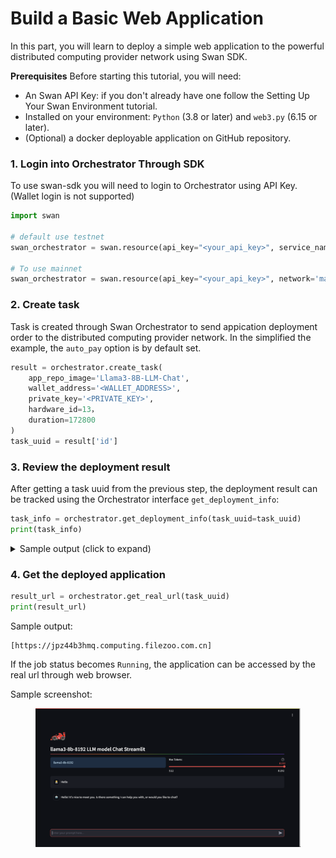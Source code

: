 # Build a Basic Web Application

In this part, you will learn to deploy a simple web application to the powerful distributed computing provider network using Swan SDK.

**Prerequisites** Before starting this tutorial, you will need:

* An Swan API Key: if you don't already have one follow the Setting Up Your Swan Environment tutorial.
* Installed on your environment: `Python` (3.8 or later) and `web3.py` (6.15 or later).
* (Optional) a docker deployable application on GitHub repository.

### 1. Login into Orchestrator Through SDK

To use swan-sdk you will need to login to Orchestrator using API Key. (Wallet login is not supported)

```python
import swan

# default use testnet
swan_orchestrator = swan.resource(api_key="<your_api_key>", service_name='Orchestrator')

# To use mainnet
swan_orchestrator = swan.resource(api_key="<your_api_key>", network='mainnet', service_name='Orchestrator')
```

### 2. Create task

Task is created through Swan Orchestrator to send appication deployment order to the distributed computing provider network. In the simplified the example, the `auto_pay` option is by default set.

```python
result = orchestrator.create_task(
    app_repo_image='Llama3-8B-LLM-Chat',
    wallet_address='<WALLET_ADDRESS>',
    private_key='<PRIVATE_KEY>',
    hardware_id=13，
    duration=172800
)
task_uuid = result['id']
```

### 3. Review the deployment result

After getting a task uuid from the previous step, the deployment result can be tracked using the Orchestrator interface `get_deployment_info`:

```py
task_info = orchestrator.get_deployment_info(task_uuid=task_uuid)
print(task_info)
```

<details>

<summary>Sample output (click to expand)</summary>

```

{
  "data": {
    "computing_providers": [
      {
        "beneficiary": "0xBdDe0ffED293638De69ABD0fCf42237AD3F2cf94",
        "cp_account_address": "0x2bd6a6f41b37152677F8b4946490580F63494abD",
        "created_at": 1722488518,
        "freeze_online": null,
        "id": 99,
        "lat": 35.8639,
        "lon": -78.535,
        "multi_address": [
          "/ip4/40.143.96.125/tcp/10011"
        ],
        "name": "new-cp-001",
        "node_id": "04d5b210591aa5aff5b4e49ad6a3ec57b72aefcdc99cd7888fff80b5991452d8a8dce099312cfb7e78637e04e9824a7274160e49176a00394745701ed450a113e2",
        "online": 1,
        "owner_address": "0xBdDe0ffED293638De69ABD0fCf42237AD3F2cf94",
        "region": "North Carolina-US",
        "task_types": "[1, 3]",
        "updated_at": 1722544641,
        "version": "2.0",
        "worker_address": "0xBdDe0ffED293638De69ABD0fCf42237AD3F2cf94"
      },
      {
        "beneficiary": "0x9A5D8Ac48Eb205eCf0B45428bF19DC1ADC1BC186",
        "cp_account_address": "0x6f43E3e5B70aa5BF5818c56D509BDd092D0907E0",
        "created_at": 1722488655,
        "freeze_online": null,
        "id": 100,
        "lat": 45.5075,
        "lon": -73.5887,
        "multi_address": [
          "/ip4/38.140.46.60/tcp/8086"
        ],
        "name": "test244-seq",
        "node_id": "04241e19381a8fad4cc98ef6de0a7e417e6d662ff49d8096cff9ec4b08798eeb96687ff5c7b4bde1adb8ccdbb579f16ac0f2c4e0853406282a37285582879dde49",
        "online": 1,
        "owner_address": "0x9A5D8Ac48Eb205eCf0B45428bF19DC1ADC1BC186",
        "region": "Quebec-CA",
        "task_types": "[1, 4, 3]",
        "updated_at": 1722544641,
        "version": "2.0",
        "worker_address": "0x9A5D8Ac48Eb205eCf0B45428bF19DC1ADC1BC186"
      }
    ],
    "jobs": [
      {
        "build_log": "wss://log.cp.filezoo.com.cn:10011/api/v1/computing/lagrange/spaces/log?space_id=QmR7SP2ANxW55w9u6JuxvRs2wAD7asEibn9n6DKsykwR3U&type=build",
        "comments": "Running(downloadSource). downloadSource: no job_result_uri from api. downloadSource(Submitted).",
        "container_log": "wss://log.cp.filezoo.com.cn:10011/api/v1/computing/lagrange/spaces/log?space_id=QmR7SP2ANxW55w9u6JuxvRs2wAD7asEibn9n6DKsykwR3U&type=container",
        "cp_account_address": "0x2bd6a6f41b37152677F8b4946490580F63494abD",
        "created_at": 1722544628,
        "duration": 3600,
        "ended_at": null,
        "hardware": "C1ae.small",
        "id": 5,
        "job_real_uri": "https://g7dlk8hii5.cp.filezoo.com.cn",
        "job_result_uri": null,
        "job_source_uri": "https://plutotest.acl.swanipfs.com/ipfs/QmR7SP2ANxW55w9u6JuxvRs2wAD7asEibn9n6DKsykwR3U",
        "name": "Job-cb9e9afc-f51c-4fb3-9f70-384e9342e516",
        "node_id": "04d5b210591aa5aff5b4e49ad6a3ec57b72aefcdc99cd7888fff80b5991452d8a8dce099312cfb7e78637e04e9824a7274160e49176a00394745701ed450a113e2",
        "start_at": 1722544628,
        "status": "Running",
        "storage_source": "swanhub",
        "task_uuid": "f6e81501-4d59-44fe-9ce9-85f8ccc86529",
        "type": null,
        "updated_at": 1722544659,
        "uuid": "cb9e9afc-f51c-4fb3-9f70-384e9342e516"
      },
      {
        "build_log": "wss://log.dev2.crosschain.computer:8086/api/v1/computing/lagrange/spaces/log?space_id=QmR7SP2ANxW55w9u6JuxvRs2wAD7asEibn9n6DKsykwR3U&type=build",
        "comments": "Running(downloadSource). downloadSource: no job_result_uri from api. downloadSource(Submitted).",
        "container_log": "wss://log.dev2.crosschain.computer:8086/api/v1/computing/lagrange/spaces/log?space_id=QmR7SP2ANxW55w9u6JuxvRs2wAD7asEibn9n6DKsykwR3U&type=container",
        "cp_account_address": "0x6f43E3e5B70aa5BF5818c56D509BDd092D0907E0",
        "created_at": 1722544628,
        "duration": 3600,
        "ended_at": null,
        "hardware": "C1ae.small",
        "id": 6,
        "job_real_uri": "https://cobgjxtu2x.dev2.crosschain.computer",
        "job_result_uri": null,
        "job_source_uri": "https://plutotest.acl.swanipfs.com/ipfs/QmR7SP2ANxW55w9u6JuxvRs2wAD7asEibn9n6DKsykwR3U",
        "name": "Job-128d1de6-51f9-49d6-a5b2-5a40ad2209d4",
        "node_id": "04241e19381a8fad4cc98ef6de0a7e417e6d662ff49d8096cff9ec4b08798eeb96687ff5c7b4bde1adb8ccdbb579f16ac0f2c4e0853406282a37285582879dde49",
        "start_at": 1722544629,
        "status": "Running",
        "storage_source": "swanhub",
        "task_uuid": "f6e81501-4d59-44fe-9ce9-85f8ccc86529",
        "type": null,
        "updated_at": 1722544659,
        "uuid": "128d1de6-51f9-49d6-a5b2-5a40ad2209d4"
      }
    ],
    "task": {
      "comments": null,
      "created_at": 1722544608,
      "end_at": 1722548208,
      "id": 3,
      "leading_job_id": "cb9e9afc-f51c-4fb3-9f70-384e9342e516",
      "name": null,
      "refund_amount": null,
      "refund_wallet": "0xaA5812Fb31fAA6C073285acD4cB185dDbeBDC224",
      "source": "v2",
      "start_at": 1722544608,
      "start_in": 300,
      "status": "completed",
      "task_detail": {
        "amount": 0.0,
        "bidder_limit": 3,
        "created_at": 1722544608,
        "dcc_selected_cp_list": null,
        "duration": 3600,
        "end_at": 1722548208,
        "hardware": "C1ae.small",
        "job_result_uri": null,
        "job_source_uri": "https://plutotest.acl.swanipfs.com/ipfs/QmR7SP2ANxW55w9u6JuxvRs2wAD7asEibn9n6DKsykwR3U",
        "price_per_hour": "0.0",
        "requirements": {
          "hardware": "None",
          "hardware_type": "CPU",
          "memory": "2",
          "preferred_cp_list": null,
          "region": "global",
          "storage": null,
          "update_max_lag": null,
          "vcpu": "2"
        },
        "space": {
          "activeOrder": {
            "config": {
              "description": "CPU only \u00b7 2 vCPU \u00b7 2 GiB",
              "hardware": "CPU only",
              "hardware_id": 0,
              "hardware_type": "CPU",
              "memory": 2,
              "name": "C1ae.small",
              "price_per_hour": 0.0,
              "vcpu": 2
            }
          },
          "name": "0",
          "uuid": "1770b0a6-929f-4e50-aa53-2e1614459ae0"
        },
        "start_at": 1722544608,
        "status": "paid",
        "storage_source": "swanhub",
        "type": "None",
        "updated_at": 1722544608
      },
      "task_detail_cid": "https://plutotest.acl.swanipfs.com/ipfs/QmSoWh97T8xUKQMd6HEKhWiuHHeSjXgpY5yFpauW5v1Yo1",
      "tx_hash": null,
      "type": "None",
      "updated_at": 1722544632,
      "user_id": 4,
      "uuid": "f6e81501-4d59-44fe-9ce9-85f8ccc86529"
    }
  },
  "message": "fetch task info for task_uuid='f6e81501-4d59-44fe-9ce9-85f8ccc86529' successfully",
  "status": "success"
}
```

</details>

### 4. Get the deployed application

```py
result_url = orchestrator.get_real_url(task_uuid)
print(result_url)
```

Sample output:

```
[https://jpz44b3hmq.computing.filezoo.com.cn]
```

If the job status becomes `Running`, the application can be accessed by the real url through web browser.

Sample screenshot:

<figure><img src="../../.gitbook/assets/llama3.png" alt=""><figcaption></figcaption></figure>
